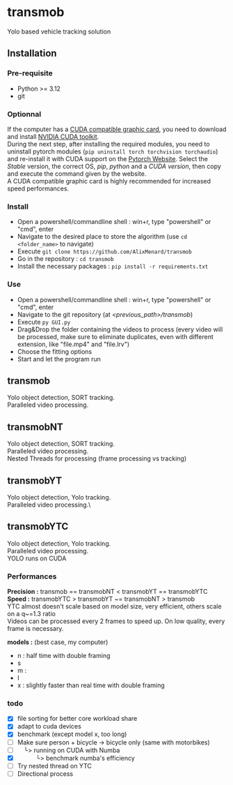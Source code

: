 # transmob
Yolo based vehicle tracking solution

## Installation
### Pre-requisite
- Python >= 3.12
- git
### Optionnal
If the computer has a [CUDA compatible graphic card](https://en.wikipedia.org/wiki/CUDA#GPUs_supported), you need to download and install [NVIDIA CUDA toolkit](https://developer.nvidia.com/cuda-downloads).\
During the next step, after installing the required modules, you need to uninstall pytorch modules (`pip uninstall torch torchvision torchaudio`) and re-install it with CUDA support on the [Pytorch Website](https://pytorch.org/get-started/locally/). Select the *Stable* version, the correct OS, *pip*, *python* and a *CUDA version*, then copy and execute the command given by the website.\
A CUDA compatible graphic card is highly recommended for increased speed performances.

### Install
- Open a powershell/commandline shell : win+r, type "powershell" or "cmd", enter
- Navigate to the desired place to store the algorithm (use `cd <folder_name>` to navigate)
- Execute `git clone https://github.com/AlixMenard/transmob`
- Go in the repository : `cd transmob`
- Install the necessary packages : `pip install -r requirements.txt`

### Use
- Open a powershell/commandline shell : win+r, type "powershell" or "cmd", enter
- Navigate to the git repository (at *<previous_path>/transmob*)
- Execute `py GUI.py`
- Drag&Drop the folder containing the videos to process (every video will be processed, make sure to eliminate duplicates, even with different extension, like "file.mp4" and "file.lrv")
- Choose the fitting options
- Start and let the program run

## transmob

Yolo object detection, SORT tracking.\
Paralleled video processing.

## transmobNT

Yolo object detection, SORT tracking.\
Paralleled video processing.\
Nested Threads for processing (frame processing vs tracking)

## transmobYT

Yolo object detection, Yolo tracking.\
Paralleled video processing.\

## transmobYTC

Yolo object detection, Yolo tracking.\
Paralleled video processing.\
YOLO runs on CUDA

### Performances
**Precision :** transmob == transmobNT < transmobYT == transmobYTC \
**Speed :** transmobYTC > transmobYT \~= transmobNT > transmob \
YTC almost doesn't scale based on model size, very efficient, others scale on a q\~=1.3 ratio \
Videos can be processed every 2 frames to speed up. On low quality, every frame is necessary.

**models :** (best case, my computer)
- n : half time with double framing
- s
- m : 
- l
- x : slightly faster than real time with double framing

### todo
- [x] file sorting for better core workload share 
- [X] adapt to cuda devices
- [X] benchmark (except model x, too long)
- [ ] Make sure person + bicycle -> bicycle only (same with motorbikes)
- [ ] &emsp;└> running on CUDA with Numba
- [X] &emsp;&emsp;&emsp;└> benchmark numba's efficiency
- [ ] Try nested thread on YTC
- [ ] Directional process
